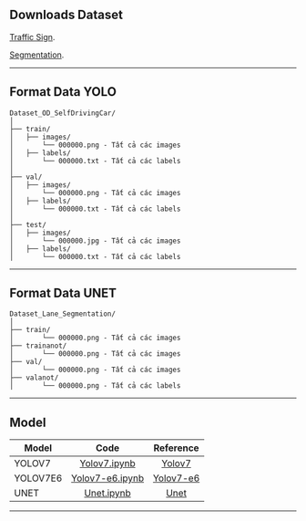 ## Downloads Dataset

[Traffic Sign](https://github.com/dotrannhattuong/Dataset_OD_SelfDrivingCar).

[Segmentation](https://github.com/dotrannhattuong/Dataset_Lane_Segmentation).

---
## Format Data YOLO

```
Dataset_OD_SelfDrivingCar/
│
├── train/ 
│   ├── images/
│       └── 000000.png - Tất cả các images 
│   ├── labels/
│       └── 000000.txt - Tất cả các labels
│
├── val/ 
│   ├── images/
│       └── 000000.png - Tất cả các images 
│   ├── labels/
│       └── 000000.txt - Tất cả các labels
│
├── test/ 
│   ├── images/
│       └── 000000.jpg - Tất cả các images 
│   ├── labels/
│       └── 000000.txt - Tất cả các labels
```
---
## Format Data UNET

```
Dataset_Lane_Segmentation/
│
├── train/ 
│       └── 000000.png - Tất cả các images 
├── trainanot/ 
│       └── 000000.png - Tất cả các images  
├── val/ 
│       └── 000000.png - Tất cả các images 
├── valanot/ 
│       └── 000000.png - Tất cả các labels 
```
---
## Model

| Model   |      Code      |  Reference |
|----------|:-------------:|:---------:|
|  YOLOV7  |  [Yolov7.ipynb](https://github.com/nguyenhuongquynh2607/Model/blob/main/OD_yolov7.ipynb)  |  [Yolov7](https://github.com/thangnch/MiAI_YOLOv7/blob/main/YOLOv7_Miai_vn.ipynb)  |
|  YOLOV7E6  |  [Yolov7-e6.ipynb](https://github.com/nguyenhuongquynh2607/Model/blob/main/OD_yolov7e6.ipynb)  |  [Yolov7-e6](https://github.com/WongKinYiu/yolov7)  |
|  UNET |  [Unet.ipynb](https://github.com/nguyenhuongquynh2607/Model/blob/main/Lane_Segmentation.ipynb)  |  [Unet](https://github.com/milesial/Pytorch-UNet)  |

---